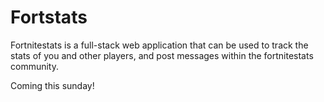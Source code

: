 # Fortstats

Fortnitestats is a full-stack web application that can be used to track the stats of you and other players, and post messages within the fortnitestats community.

Coming this sunday!
